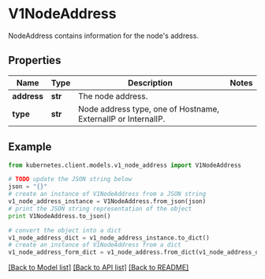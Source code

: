 # V1NodeAddress

NodeAddress contains information for the node's address.

## Properties
Name | Type | Description | Notes
------------ | ------------- | ------------- | -------------
**address** | **str** | The node address. | 
**type** | **str** | Node address type, one of Hostname, ExternalIP or InternalIP. | 

## Example

```python
from kubernetes.client.models.v1_node_address import V1NodeAddress

# TODO update the JSON string below
json = "{}"
# create an instance of V1NodeAddress from a JSON string
v1_node_address_instance = V1NodeAddress.from_json(json)
# print the JSON string representation of the object
print V1NodeAddress.to_json()

# convert the object into a dict
v1_node_address_dict = v1_node_address_instance.to_dict()
# create an instance of V1NodeAddress from a dict
v1_node_address_form_dict = v1_node_address.from_dict(v1_node_address_dict)
```
[[Back to Model list]](../README.md#documentation-for-models) [[Back to API list]](../README.md#documentation-for-api-endpoints) [[Back to README]](../README.md)


